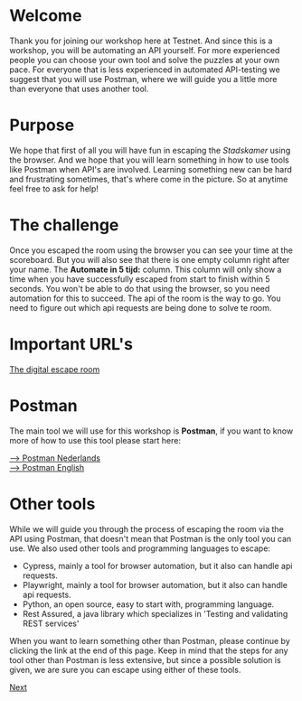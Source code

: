 # Welcome

Thank you for joining our workshop here at Testnet. And since this is a workshop, you will be
automating an API yourself. For more experienced people you can choose your own tool and solve the
puzzles at your own pace. For everyone that is less experienced in automated API-testing we suggest
that you will use Postman, where we will guide you a little more than everyone that uses another tool.

# Purpose

We hope that first of all you will have fun in escaping the _Stadskamer_ using the browser.
And we hope that you will learn something in how to use tools like Postman when API's are
involved. Learning something new can be hard and frustrating sometimes, that's where
come in the picture. So at anytime feel free to ask for help!

# The challenge
Once you escaped the room using the browser you can see your time at the scoreboard. 
But you will also see that there is one empty column right after your name.
The **Automate in 5 tijd:** column. 
This column will only show a time when you have successfully escaped from start to finish within 5 seconds.
You won't be able to do that using the browser, so you need automation for this to succeed. 
The api of the room is the way to go. 
You need to figure out which api requests are being done to solve te room.

# Important URL's
[The digital escape room](https://ta-workshop.nl/#/)


# Postman
The main tool we will use for this workshop is **Postman**, if you want to know more of how to use this tool
please start here:

[--> Postman Nederlands](./postman/Nederlands/00.%20legend.md)
<br>
[--> Postman English](./postman/English/00.%20legend.md)

# Other tools
While we will guide you through the process of escaping the room via the API using Postman, that doesn't mean that
Postman is the only tool you can use. We also used other tools and programming languages to escape:
 - Cypress, mainly a tool for browser automation, but it also can handle api requests.
 - Playwright, mainly a tool for browser automation, but it also can handle api requests.
 - Python, an open source, easy to start with, programming language.
 - Rest Assured, a java library which specializes in 'Testing and validating REST services'

When you want to learn something other than Postman, please continue by clicking the link at the end of this page.
Keep in mind that the steps for any tool other than Postman is less extensive, but since a possible solution is given,
we are sure you can escape using either of these tools.

[Next](01.%20apikey.md)
